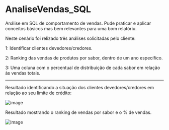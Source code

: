 # AnaliseVendas_SQL
Análise em SQL de comportamento de vendas. Pude praticar e aplicar conceitos básicos mas bem relevantes para uma bom relatóriu. 

Neste cenário foi relizado três análises solicitadas pelo cliente:

1: Identificar clientes devedores/credores.

2: Ranking das vendas de produtos por sabor, dentro de um ano específico.

3: Uma coluna com o percentual de distribuição de cada sabor em relação às vendas totais.

------------------------------------------------------------------

Resultado identificando a situação dos clientes devedores/credores em relação ao seu limite de crédito:

![image](https://github.com/GuilhermeCDiniz/AnaliseVendas_SQL/assets/103524711/dc2e488c-b0d7-48d6-90ef-d31e1d4165c3)

Resultado mostrando o ranking de vendas por sabor e o % de vendas.

![image](https://github.com/GuilhermeCDiniz/AnaliseVendas_SQL/assets/103524711/f31df16a-7e7a-4e44-b8fe-e937e8673a54)
